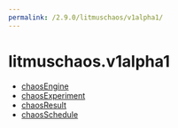 ```yaml
---
permalink: /2.9.0/litmuschaos/v1alpha1/
---
```


# litmuschaos.v1alpha1



* [chaosEngine](chaosEngine.md)
* [chaosExperiment](chaosExperiment.md)
* [chaosResult](chaosResult.md)
* [chaosSchedule](chaosSchedule.md)